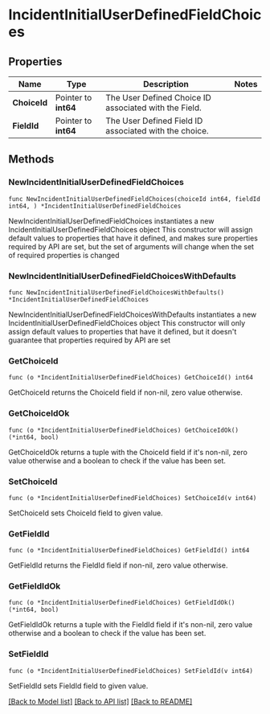 # IncidentInitialUserDefinedFieldChoices

## Properties

Name | Type | Description | Notes
------------ | ------------- | ------------- | -------------
**ChoiceId** | Pointer to **int64** | The User Defined Choice ID associated with the Field. | 
**FieldId** | Pointer to **int64** | The User Defined Field ID associated with the choice. | 

## Methods

### NewIncidentInitialUserDefinedFieldChoices

`func NewIncidentInitialUserDefinedFieldChoices(choiceId int64, fieldId int64, ) *IncidentInitialUserDefinedFieldChoices`

NewIncidentInitialUserDefinedFieldChoices instantiates a new IncidentInitialUserDefinedFieldChoices object
This constructor will assign default values to properties that have it defined,
and makes sure properties required by API are set, but the set of arguments
will change when the set of required properties is changed

### NewIncidentInitialUserDefinedFieldChoicesWithDefaults

`func NewIncidentInitialUserDefinedFieldChoicesWithDefaults() *IncidentInitialUserDefinedFieldChoices`

NewIncidentInitialUserDefinedFieldChoicesWithDefaults instantiates a new IncidentInitialUserDefinedFieldChoices object
This constructor will only assign default values to properties that have it defined,
but it doesn't guarantee that properties required by API are set

### GetChoiceId

`func (o *IncidentInitialUserDefinedFieldChoices) GetChoiceId() int64`

GetChoiceId returns the ChoiceId field if non-nil, zero value otherwise.

### GetChoiceIdOk

`func (o *IncidentInitialUserDefinedFieldChoices) GetChoiceIdOk() (*int64, bool)`

GetChoiceIdOk returns a tuple with the ChoiceId field if it's non-nil, zero value otherwise
and a boolean to check if the value has been set.

### SetChoiceId

`func (o *IncidentInitialUserDefinedFieldChoices) SetChoiceId(v int64)`

SetChoiceId sets ChoiceId field to given value.


### GetFieldId

`func (o *IncidentInitialUserDefinedFieldChoices) GetFieldId() int64`

GetFieldId returns the FieldId field if non-nil, zero value otherwise.

### GetFieldIdOk

`func (o *IncidentInitialUserDefinedFieldChoices) GetFieldIdOk() (*int64, bool)`

GetFieldIdOk returns a tuple with the FieldId field if it's non-nil, zero value otherwise
and a boolean to check if the value has been set.

### SetFieldId

`func (o *IncidentInitialUserDefinedFieldChoices) SetFieldId(v int64)`

SetFieldId sets FieldId field to given value.



[[Back to Model list]](../README.md#documentation-for-models) [[Back to API list]](../README.md#documentation-for-api-endpoints) [[Back to README]](../README.md)


